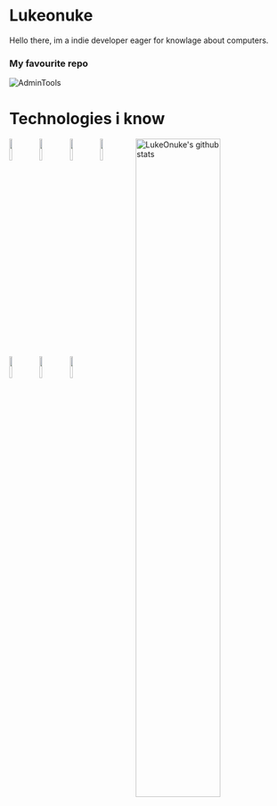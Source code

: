<!--
**LukeOnuke/LukeOnuke** is a ✨ _special_ ✨ repository because its `README.md` (this file) appears on your GitHub profile.

<!-- Your github readme stats
You can use this api: https://github.com/anuraghazra/github-readme-stats
-->
<h1>Lukeonuke</h1>
<p>Hello there, im a indie developer eager for knowlage about computers.</p>

<h3>My favourite repo</h3>
<img src="https://github-readme-stats.vercel.app/api/pin/?username=LukeOnuke&repo=AdminTools&show_owner=true" alt="AdminTools"></img>

<h1>Technologies i know</h1>
<div>
    <img width="55%" align="right" alt="LukeOnuke's github stats" src="https://github-readme-stats.vercel.app/api?username=LukeOnuke&show_icons=true&theme=dracula" />

  
  <!-- Your languages and tools. Be careful with the alignment. 
  You can use this sites to get logos: https://www.vectorlogo.zone or https://simpleicons.org/
  -->
   <img width="10%" src="https://www.vectorlogo.zone/logos/java/java-ar21.svg">
   <img width="10%" src="https://www.vectorlogo.zone/logos/dotnet/dotnet-ar21.svg">
   <img width="10%" src="https://www.vectorlogo.zone/logos/netlifyapp_watercss/netlifyapp_watercss-ar21.svg">
   <img width="10%" src="https://www.vectorlogo.zone/logos/w3_html5/w3_html5-ar21.svg">
   <br />
   <img width="10%" src="https://www.vectorlogo.zone/logos/unity3d/unity3d-ar21.svg">
   <img width="10%" src="https://www.vectorlogo.zone/logos/ubuntu/ubuntu-ar21.svg">
   <img width="10%" src="https://upload.wikimedia.org/wikipedia/commons/thumb/3/35/The_C_Programming_Language_logo.svg/564px-The_C_Programming_Language_logo.svg.png">
   <br />

</div>
